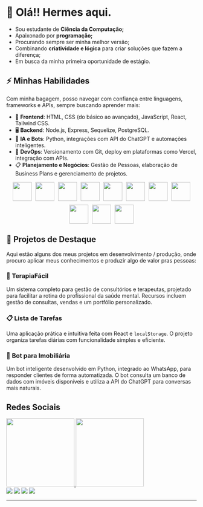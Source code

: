 # 👋 **Olá!! Hermes aqui.**

- Sou estudante de **Ciência da Computação;**
- Apaixonado por **programação;**
- Procurando sempre ser minha melhor versão;
- Combinando **criatividade e lógica** para criar soluções que fazem a diferença;
- Em busca da minha primeira oportunidade de estágio.

## ⚡ **Minhas Habilidades**

Com minha bagagem, posso navegar com confiança entre linguagens, frameworks e APIs, sempre buscando aprender mais:

- 🎨 **Frontend**: HTML, CSS (do básico ao avançado), JavaScript, React, Tailwind CSS.
- 🖥️ **Backend**: Node.js, Express, Sequelize, PostgreSQL.
- 🤖 **IA e Bots**: Python, integrações com API do ChatGPT e automações inteligentes.
- 🔄 **DevOps**: Versionamento com Git, deploy em plataformas como Vercel, integração com APIs.
- 📋 **Planejamento e Negócios**: Gestão de Pessoas, elaboração de Business Plans e gerenciamento de projetos.

<div style="display: flex; justify-content: center; gap: 10px; flex-wrap: wrap;">
  <img src="https://cdn.jsdelivr.net/gh/devicons/devicon@latest/icons/python/python-original-wordmark.svg" width="50px" />
  <img src="https://cdn.jsdelivr.net/gh/devicons/devicon@latest/icons/javascript/javascript-original.svg" width="50px" />
  <img src="https://cdn.jsdelivr.net/gh/devicons/devicon@latest/icons/c/c-original.svg" width="50px" />
  <img src="https://cdn.jsdelivr.net/gh/devicons/devicon@latest/icons/nodejs/nodejs-original-wordmark.svg" width="50px" />
  <img src="https://cdn.jsdelivr.net/gh/devicons/devicon@latest/icons/react/react-original-wordmark.svg" width="50px" />
  <img src="https://cdn.jsdelivr.net/gh/devicons/devicon@latest/icons/django/django-plain-wordmark.svg" width="50px" />          
  <img src="https://cdn.jsdelivr.net/gh/devicons/devicon@latest/icons/flask/flask-original.svg" width="50px" />
  <img src="https://cdn.jsdelivr.net/gh/devicons/devicon@latest/icons/git/git-original.svg" width="50px" />
  <img src="https://cdn.jsdelivr.net/gh/devicons/devicon@latest/icons/html5/html5-original.svg" width="50px" />
  <img src="https://cdn.jsdelivr.net/gh/devicons/devicon@latest/icons/css3/css3-original.svg" width="50px" />
  <img src="https://cdn.jsdelivr.net/gh/devicons/devicon@latest/icons/tailwindcss/tailwindcss-original.svg" width="50px" />    
</div>

## 🚀 **Projetos de Destaque**

Aqui estão alguns dos meus projetos em desenvolvimento / produção, onde procuro aplicar meus conhecimentos e produzir algo de valor pras pessoas:

### 🎯 **TerapiaFácil**

Um sistema completo para gestão de consultórios e terapeutas, projetado para facilitar a rotina do profissional da saúde mental. Recursos incluem gestão de consultas, vendas e um portfólio personalizado.

### 📋 **Lista de Tarefas**

Uma aplicação prática e intuitiva feita com React e `localStorage`. O projeto organiza tarefas diárias com funcionalidade simples e eficiente.

### 🤖 **Bot para Imobiliária**

Um bot inteligente desenvolvido em Python, integrado ao WhatsApp, para responder clientes de forma automatizada. O bot consulta um banco de dados com imóveis disponíveis e utiliza a API do ChatGPT para conversas mais naturais.

## Redes Sociais

<div>
<a href="https://github.com/seu-usuário-aqui">
<img loading="lazy" height="180em" src="https://github-readme-stats.vercel.app/api/top-langs/?username=HermesSoftwareEngineer&layout=compact&langs_count=7&theme=dracula"/>
<img loading="lazy" height="180em" src="https://github-readme-stats.vercel.app/api?username=HermesSoftwareEngineer&show_icons=true&theme=dracula&include_all_commits=true&count_private=true"/>
</div>

<div>
<a href="https://www.youtube.com/@respostaexata7724" target="_blank"><img loading="lazy" src="https://img.shields.io/badge/YouTube-FF0000?style=for-the-badge&logo=youtube&logoColor=white" target="_blank"></a>
<a href="https://instagram.com/hermess.msc/" target="_blank"><img loading="lazy" src="https://img.shields.io/badge/-Instagram-%23E4405F?style=for-the-badge&logo=instagram&logoColor=white" target="_blank"></a>
<a href = "mailto:contato@hermesbarbosa9"><img loading="lazy" src="https://img.shields.io/badge/Gmail-D14836?style=for-the-badge&logo=gmail&logoColor=white" target="_blank"></a>
<a href="https://www.linkedin.com/in/hermes-barbosa-78840118a" target="_blank"><img loading="lazy" src="https://img.shields.io/badge/-LinkedIn-%230077B5?style=for-the-badge&logo=linkedin&logoColor=white" target="_blank"></a>   
</div>

---



